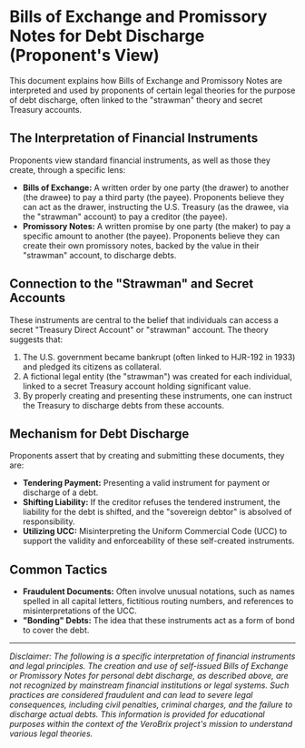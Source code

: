 
# Bills of Exchange and Promissory Notes for Debt Discharge (Proponent's View)

This document explains how Bills of Exchange and Promissory Notes are interpreted and used by proponents of certain legal theories for the purpose of debt discharge, often linked to the "strawman" theory and secret Treasury accounts.

## The Interpretation of Financial Instruments

Proponents view standard financial instruments, as well as those they create, through a specific lens:

*   **Bills of Exchange:** A written order by one party (the drawer) to another (the drawee) to pay a third party (the payee). Proponents believe they can act as the drawer, instructing the U.S. Treasury (as the drawee, via the "strawman" account) to pay a creditor (the payee).
*   **Promissory Notes:** A written promise by one party (the maker) to pay a specific amount to another (the payee). Proponents believe they can create their own promissory notes, backed by the value in their "strawman" account, to discharge debts.

## Connection to the "Strawman" and Secret Accounts

These instruments are central to the belief that individuals can access a secret "Treasury Direct Account" or "strawman" account. The theory suggests that:

1.  The U.S. government became bankrupt (often linked to HJR-192 in 1933) and pledged its citizens as collateral.
2.  A fictional legal entity (the "strawman") was created for each individual, linked to a secret Treasury account holding significant value.
3.  By properly creating and presenting these instruments, one can instruct the Treasury to discharge debts from these accounts.

## Mechanism for Debt Discharge

Proponents assert that by creating and submitting these documents, they are:

*   **Tendering Payment:** Presenting a valid instrument for payment or discharge of a debt.
*   **Shifting Liability:** If the creditor refuses the tendered instrument, the liability for the debt is shifted, and the "sovereign debtor" is absolved of responsibility.
*   **Utilizing UCC:** Misinterpreting the Uniform Commercial Code (UCC) to support the validity and enforceability of these self-created instruments.

## Common Tactics

*   **Fraudulent Documents:** Often involve unusual notations, such as names spelled in all capital letters, fictitious routing numbers, and references to misinterpretations of the UCC.
*   **"Bonding" Debts:** The idea that these instruments act as a form of bond to cover the debt.

---

*Disclaimer: The following is a specific interpretation of financial instruments and legal principles. The creation and use of self-issued Bills of Exchange or Promissory Notes for personal debt discharge, as described above, are not recognized by mainstream financial institutions or legal systems. Such practices are considered fraudulent and can lead to severe legal consequences, including civil penalties, criminal charges, and the failure to discharge actual debts. This information is provided for educational purposes within the context of the VeroBrix project's mission to understand various legal theories.*
